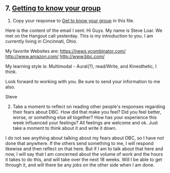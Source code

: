 ## 7. [Getting to know your group](7_get_to_know_your_group/readme.md)

1. Copy your response to <a href="https://github.com/Devbootcamp/phase_0_unit_1/tree/master/week_1/6_Get_to_know_your_group" target="_blank"> Get to know your group</a> in this file.

Here is the content of the email I sent:
Hi Guys. My name is Steve Loar. We met on the Hangout call yesterday. This is my introduction to you. I am currently living in Cincinnati, Ohio. 

My favorite Websites are:
https://news.ycombinator.com/
http://www.amazon.com/
http://www.bbc.com/


My learning style is: Multimodal - Aural(?), read/Write, and Kinesthetic, I think.

Look forward to working with you. Be sure to send your information to me also. 

Steve


2. Take a moment to reflect on reading other people's responses regarding their fears about DBC. How did that make you feel? Did you feel better, worse, or something else all together? How has your experience this week influenced your feelings? All feelings are welcome and ok. Just take a moment to think about it and write it down. 

I do not see anything about talking about my fears about DBC, so I have not done that anywhere. If the others send something to me, I will respond likewise and then reflect on that here. But if I am to talk about that here and now, I will say that I am concerned about the volume of work and the hours it takes to do this, and will take over the next 18 weeks. Will I be able to get through it, and will there be any jobs on the other side when I am done.

